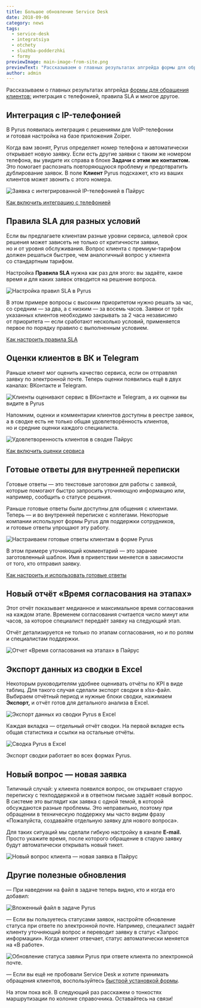 ```yaml
---
title: Большое обновление Service Desk
date: 2018-09-06
category: news
tags:
  - service-desk
  - integratsiya
  - otchety
  - sluzhba-podderzhki
  - formy
previewImage: main-image-from-site.png
previewText: "Рассказываем о главных результатах апгрейда формы для обращения клиентов: интеграция с телефонией, правила SLA и многое другое."
author: admin
---
```

Рассказываем о главных результатах апгрейда [формы для обращения клиентов:](https://pyrus.com/ru/servicedesk) интеграция с телефонией, правила SLA и многое другое.

## Интеграция с IP-телефонией

В Pyrus появилась интеграция с решениями для VoIP-телефонии и готовая настройка на базе приложения Zoiper.

Когда вам звонят, Pyrus определяет номер телефона и автоматически открывает новую заявку. Если есть другие заявки с таким же номером телефона, вы увидите их справа в блоке **Задачи с этим же контактом.** Это помогает распознать повторяющуюся проблему и предотвратить дублирование заявок. В поле **Клиент** Pyrus подскажет, кто из ваших клиентов может звонить с этого номера.

![Заявка с интегрированной IP-телефонией в Пайрус](telephony-01.webp)

[Как включить интеграцию с телефонией](/ru/help/integrations/telephony)

## Правила SLA для разных условий

Если вы предлагаете клиентам разные уровни сервиса, целевой срок решения может зависеть не только от критичности заявки, но и от уровня обслуживания. Вопрос клиента с премиум-тарифом должен решаться быстрее, чем аналогичный вопрос у клиента со стандартным тарифом.

Настройка **Правила SLA** нужна как раз для этого: вы задаёте, какое время и для каких заявок отводится на решение вопроса.

![Настройка правил SLA в Pyrus](sla.webp)

В этом примере вопросы с высоким приоритетом нужно решать за час, со средним — за два, а с низким — за восемь часов. Заявки от трёх указанных клиентов необходимо закрывать за 2 часа независимо от приоритета — если сработают несколько условий, применяется первое по порядку правило с выполненным условием.

[Как настроить правила SLA](/ru/help/servicedesk/sla)

## Оценки клиентов в ВК и Telegram

Раньше клиент мог оценить качество сервиса, если он отправлял заявку по электронной почте. Теперь оценки появились ещё в двух каналах: ВКонтакте и Telegram.

![Клиенты оценивают сервис в ВКонтакте и Telegram, а их оценки вы видите в Pyrus](customer-satisfaction.webp)

Напомним, оценки и комментарии клиентов доступны в реестре заявок, а в сводке есть не только общая удовлетворённость клиентов, но и средние оценки каждого специалиста.

![Удовлетворенность клиентов в сводке Пайрус](customer-satisfaction-01.webp)

[Как включить оценки сервиса](/ru/help/servicedesk/customer-satisfaction)

## Готовые ответы для внутренней переписки

Готовые ответы — это текстовые заготовки для работы с заявкой, которые помогают быстро запросить уточняющую информацию или, например, сообщить о статусе решения.

Раньше готовые ответы были доступны для общения с клиентами. Теперь — и во внутренней переписке с коллегами. Некоторые компании используют формы Pyrus для поддержки сотрудников, и готовые ответы упрощают эту работу.

![Настраиваем готовые ответы клиентам в форме Pyrus](quick-reply.webp)

В этом примере уточняющий комментарий — это заранее заготовленный шаблон. Имя в приветствии меняется в зависимости от того, кто отправил заявку.

[Как настроить и использовать готовые ответы](/ru/help/integrations/answers)

## Новый отчёт «Время согласования на этапах»

Этот отчёт показывает медианное и максимальное время согласования на каждом этапе. Временем согласования считается число минут или часов, за которое специалист передаёт заявку на следующий этап.

Отчёт детализируется не только по этапам согласования, но и по ролям и специалистам поддержки.

![Отчет «Время согласования на этапах» в Пайрус](dashboard.webp)

## Экспорт данных из сводки в Excel

Некоторым руководителям удобнее оценивать отчёты по KPI в виде таблиц. Для такого случая сделали экспорт сводки в xlsx-файл. Выбираем отчётный период и нужные блоки сводки, нажимаем **Экспорт,** и отчёт готов для детального анализа в Excel.

![Экспорт данных из сводки Pyrus в Excel](dashboard-export.webp)

Каждая вкладка — отдельный отчёт сводки. На первой вкладке есть общая статистика и ссылки на остальные отчёты.

![Сводка Pyrus в Excel](dashboard-export-excel.webp)

Экспорт сводки работает во всех формах Pyrus.

## Новый вопрос — новая заявка

Типичный случай: у клиента появился вопрос, он открывает старую переписку с техподдержкой и в ответном письме задаёт новый вопрос. В системе это выглядит как заявка с одной темой, в которой обсуждаются разные проблемы. Это неправильно, поэтому при обращении в техническую поддержку мы часто видим фразу «Пожалуйста, создавайте отдельную заявку для нового вопроса».

Для таких ситуаций мы сделали гибкую настройку в канале **E-mail.** Просто укажите время, после которого обращение в старую заявку будут автоматически открывать новый тикет.

![Новый вопрос клиента — новая заявка в Пайрус](new-request.webp)

## Другие полезные обновления

— При наведении на файл в задаче теперь видно, кто и когда его добавил:

![Вложенный файл в задаче Pyrus](files.webp)

— Если вы пользуетесь статусами заявок, настройте обновление статуса при ответе по электронной почте. Например, специалист задаёт клиенту уточняющий вопрос и переводит заявку в статус «Запрос информации». Когда клиент отвечает, статус автоматически меняется на «В работе».

![ Обновление статуса завяки Pyrus при ответе клиента по электронной почте.](statuses.webp)

— Если вы ещё не пробовали Service Desk и хотите принимать обращения клиентов, воспользуйтесь [быстрой установкой формы](https://pyrus.com/t#install/3).

На этом пока всё. В следующий раз расскажем о тонкостях маршрутизации по колонке справочника. Оставайтесь на связи!